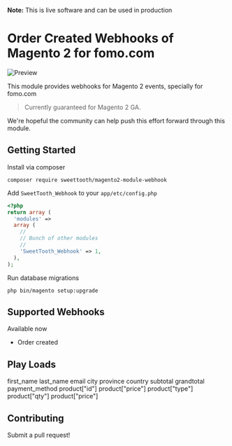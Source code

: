 **Note:** This is live software and can be used in production

# Order Created Webhooks of Magento 2 for fomo.com

![Preview](http://prontoinfosys.com/magento1/Screenshot_1.jpg)

This module provides webhooks for Magento 2 events, specially for fomo.com

> Currently guaranteed for Magento 2 GA.

We're hopeful the community can help push this effort forward through this module.

## Getting Started

Install via composer
```
composer require sweettooth/magento2-module-webhook
```

Add `SweetTooth_Webhook` to your `app/etc/config.php`
```php
<?php
return array (
  'modules' => 
  array (
    //
    // Bunch of other modules
    // 
    'SweetTooth_Webhook' => 1,
  ),
);
```

Run database migrations
```
php bin/magento setup:upgrade
```

## Supported Webhooks

Available now
- Order created


## Play Loads

first_name
last_name
email
city
province
country
subtotal
grandtotal
payment_method
product["id"]
product["price"]
product["type"]
product["qty"]
product["price"]


## Contributing

Submit a pull request!
